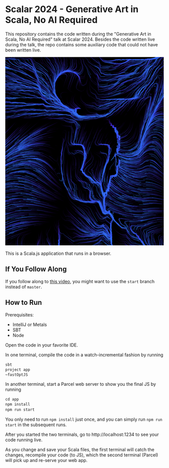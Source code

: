 # Scalar 2024 - Generative Art in Scala, No AI Required

This repository contains the code written during the "Generative Art in Scala, No AI Required" talk at Scalar 2024. Besides the code written live during the talk, the repo contains some auxiliary code that could not have been written live.

![Generative art](./pics/screenshot%201.png)

This is a Scala.js application that runs in a browser.

## If You Follow Along

If you follow along to [this video](https://youtu.be/kOhBhOGfUKo), you might want to use the `start` branch instead of `master`.

## How to Run

Prerequisites:

- IntelliJ or Metals
- SBT
- Node

Open the code in your favorite IDE.

In one terminal, compile the code in a watch-incremental fashion by running

```
sbt
project app
~fastOptJS
```

In another terminal, start a Parcel web server to show you the final JS by running

```kotlin
cd app
npm install
npm run start
```

You only need to run `npm install` just once, and you can simply run `npm run start` in the subsequent runs.

After you started the two terminals, go to http://localhost:1234 to see your code running live.

As you change and save your Scala files, the first terminal will catch the changes, recompile your code (to JS), which the second terminal (Parcel) will pick up and re-serve your web app.

